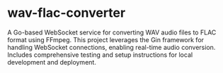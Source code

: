 # wav-flac-converter
A Go-based WebSocket service for converting WAV audio files to FLAC format using FFmpeg. This project leverages the Gin framework for handling WebSocket connections, enabling real-time audio conversion. Includes comprehensive testing and setup instructions for local development and deployment.
